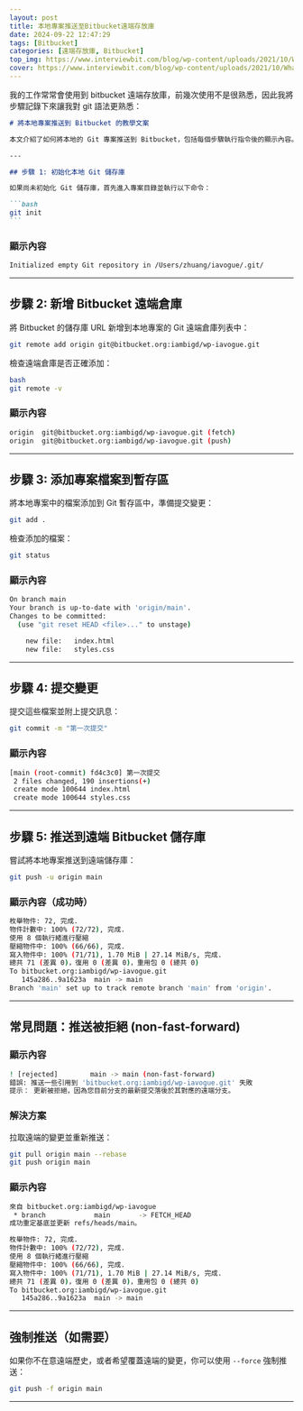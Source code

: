 ```yaml
---
layout: post
title: 本地專案推送至Bitbucket遠端存放庫
date: 2024-09-22 12:47:29
tags: [Bitbucket]
categories: [遠端存放庫, Bitbucket]
top_img: https://www.interviewbit.com/blog/wp-content/uploads/2021/10/What-is-Bitbucket-550x413.jpeg
cover: https://www.interviewbit.com/blog/wp-content/uploads/2021/10/What-is-Bitbucket-550x413.jpeg
---
```


我的工作常常會使用到 bitbucket 遠端存放庫，前幾次使用不是很熟悉，因此我將步驟記錄下來讓我對 git 語法更熟悉：

````markdown
# 將本地專案推送到 Bitbucket 的教學文案

本文介紹了如何將本地的 Git 專案推送到 Bitbucket，包括每個步驟執行指令後的顯示內容。

---

## 步驟 1: 初始化本地 Git 儲存庫

如果尚未初始化 Git 儲存庫，首先進入專案目錄並執行以下命令：

```bash
git init
```
````

### 顯示內容

```bash
Initialized empty Git repository in /Users/zhuang/iavogue/.git/
```

---

## 步驟 2: 新增 Bitbucket 遠端倉庫

將 Bitbucket 的儲存庫 URL 新增到本地專案的 Git 遠端倉庫列表中：

```bash
git remote add origin git@bitbucket.org:iambigd/wp-iavogue.git
```

檢查遠端倉庫是否正確添加：

```bash
bash
git remote -v
```

### 顯示內容

```bash
origin  git@bitbucket.org:iambigd/wp-iavogue.git (fetch)
origin  git@bitbucket.org:iambigd/wp-iavogue.git (push)
```

---

## 步驟 3: 添加專案檔案到暫存區

將本地專案中的檔案添加到 Git 暫存區中，準備提交變更：

```bash
git add .
```

檢查添加的檔案：

```bash
git status
```

### 顯示內容

```bash
On branch main
Your branch is up-to-date with 'origin/main'.
Changes to be committed:
  (use "git reset HEAD <file>..." to unstage)

	new file:   index.html
	new file:   styles.css
```

---

## 步驟 4: 提交變更

提交這些檔案並附上提交訊息：

```bash
git commit -m "第一次提交"
```

### 顯示內容

```bash
[main (root-commit) fd4c3c0] 第一次提交
 2 files changed, 190 insertions(+)
 create mode 100644 index.html
 create mode 100644 styles.css
```

---

## 步驟 5: 推送到遠端 Bitbucket 儲存庫

嘗試將本地專案推送到遠端儲存庫：

```bash
git push -u origin main
```

### 顯示內容（成功時）

```bash
枚舉物件: 72, 完成.
物件計數中: 100% (72/72), 完成.
使用 8 個執行緒進行壓縮
壓縮物件中: 100% (66/66), 完成.
寫入物件中: 100% (71/71), 1.70 MiB | 27.14 MiB/s, 完成.
總共 71 (差異 0)，復用 0 (差異 0)，重用包 0 (總共 0)
To bitbucket.org:iambigd/wp-iavogue.git
   145a286..9a1623a  main -> main
Branch 'main' set up to track remote branch 'main' from 'origin'.
```

---

## 常見問題：推送被拒絕 (non-fast-forward)

### 顯示內容

```bash
! [rejected]        main -> main (non-fast-forward)
錯誤: 推送一些引用到 'bitbucket.org:iambigd/wp-iavogue.git' 失敗
提示： 更新被拒絕，因為您目前分支的最新提交落後於其對應的遠端分支。
```

### 解決方案

拉取遠端的變更並重新推送：

```bash
git pull origin main --rebase
git push origin main
```

### 顯示內容

```bash
來自 bitbucket.org:iambigd/wp-iavogue
 * branch            main       -> FETCH_HEAD
成功重定基底並更新 refs/heads/main。

枚舉物件: 72, 完成.
物件計數中: 100% (72/72), 完成.
使用 8 個執行緒進行壓縮
壓縮物件中: 100% (66/66), 完成.
寫入物件中: 100% (71/71), 1.70 MiB | 27.14 MiB/s, 完成.
總共 71 (差異 0)，復用 0 (差異 0)，重用包 0 (總共 0)
To bitbucket.org:iambigd/wp-iavogue.git
   145a286..9a1623a  main -> main
```

---

## 強制推送（如需要）

如果你不在意遠端歷史，或者希望覆蓋遠端的變更，你可以使用 `--force` 強制推送：

```bash
git push -f origin main
```

---
